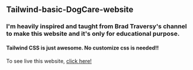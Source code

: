 ## Tailwind-basic-DogCare-website

### I'm heavily inspired and taught from Brad Traversy's channel to make this website and it's only for educational purpose.

#### Tailwind CSS is just awesome. No customize css is needed!!

To see live this website, [click here!](https://ryan-riaz.github.io/Tailwind-basic-DogCare-website/)
